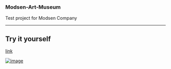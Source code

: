 ### Modsen-Art-Museum

Test project for Modsen Company

---

## Try it yourself

[link](https://modsen-art-museum-livid.vercel.app)

[![image](https://github.com/Agathon006/Modsen-Art-Museum/assets/64129058/2841e358-5594-469a-a27a-a8a9cfd57201)](https://modsen-art-museum-livid.vercel.app "Modsen Art Museum")
